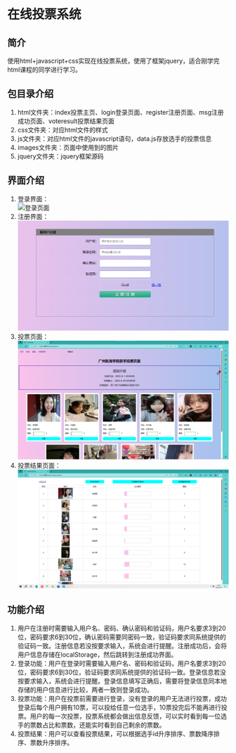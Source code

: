 # 在线投票系统

## 简介
使用html+javascript+css实现在线投票系统，使用了框架jquery，适合刚学完html课程的同学进行学习。

## 包目录介绍
<ol>
<li>
    html文件夹：index投票主页、login登录页面、register注册页面、msg注册成功页面、voteresult投票结果页面
</li>
<li>
    css文件夹：对应html文件的样式
</li>
<li>
    js文件夹：对应html文件的javascript语句，data.js存放选手的投票信息
</li>
<li>
    images文件夹：页面中使用到的图片
</li>
<li>
    jquery文件夹：jquery框架源码
</li>
</ol>

## 界面介绍
<ol>
<li>
    登录界面：<br/>
    <img src="[https://github.com/7summer/html/blob/main/interface/%E7%99%BB%E5%BD%95%E9%A1%B5%E9%9D%A2.png](https://github.com/7summer/html/blob/main/interface/%E7%99%BB%E5%BD%95%E9%A1%B5%E9%9D%A2.png)" alt="登录页面" title="登录页面">
</li>
<li>
    注册界面：<br/>
    <img src="/interface/注册页面.png" alt="注册页面" title="注册页面">
</li>
<li>
    投票页面：<br/>
    <img src="/interface/投票界面.png" alt="主页" title="主页">
</li>
<li>
    投票结果页面：<br/>
    <img src="/interface/投票结果.png" alt="投票结果页面" title="投票结果页面">
</li>
</ol>

## 功能介绍
<ol>
<li>
    用户在注册时需要输入用户名、密码、确认密码和验证码，用户名要求3到20位，密码要求6到30位，确认密码需要同密码一致，验证码要求同系统提供的验证码一致。注册信息若没按要求输入，系统会进行提醒。注册成功后，会将用户信息存储在localStorage，然后跳转到注册成功界面。
</li>
<li>
    登录功能：用户在登录时需要输入用户名、密码和验证码，用户名要求3到20位，密码要求6到30位，验证码要求同系统提供的验证码一致。登录信息若没按要求输入，系统会进行提醒。登录信息填写正确后，需要将登录信息同本地存储的用户信息进行比较，两者一致则登录成功。
</li>
<li>
    投票功能：用户在投票前需要进行登录，没有登录的用户无法进行投票，成功登录后每个用户拥有10票，可以投给任意一位选手，10票投完后不能再进行投票。用户的每一次投票，投票系统都会做出信息反馈，可以实时看到每一位选手的票数占比和票数，还能实时看到自己剩余的票数。
</li>
<li>
    投票结果：用户可以查看投票结果，可以根据选手id升序排序、票数降序排序、票数升序排序。
</li>
</ol>
